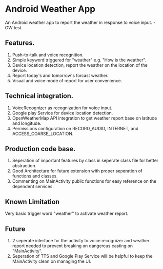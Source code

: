 # Android Weather App

An Android weather app to report the weather in response to voice input. - GW test.

## Features.
1. Push-to-talk and voice recognition.
2. Simple keyword triggered for "weather" e.g. "How is the weather".
3. Device location detection, report the weather on the location of the device.
4. Report today's and tomorrow's forcast weather.
5. Visual and voice mode of report for user convenience.

## Technical integration.
1. VoiceRecognizer as recognization for voice input.
2. Google play Service for device location detection.
3. OpenWeatherMap API integration to get weather report base on latitude and longitude.
4. Permissions configuration on RECORD_AUDIO, INTERNET, and ACCESS_COARSE_LOCATION.


## Production code base.
1. Seperation of important features by class in seperate class file for better abstraction. 
2. Good Architecture for future extension with proper seperation of functions and classes.
3. Commenting on MainActivity public functions for easy reference on the dependent services.

## Known Limitation

Very basic trigger word "weather" to activate weather report.

## Future
1. 2 seperate interface for the activity to voice recognizer and weather report needed to prevent breaking on dangerous casting on "MainActivity".
2. Seperation of TTS and Google Play Service will be helpful to keep the MainActivity clean on managing the UI.